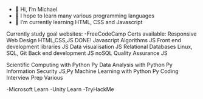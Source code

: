 - 👋 Hi, I’m Michael
- 👀 I hope to learn many various programming languages
- 🌱 I’m currently learning HTML, CSS and Javascript

Currently study goal websites:
-FreeCodeCamp
  Certs available:
  Responsive Web Design HTML,CSS,JS DONE!
  Javascript Algorithms JS
  Front end development libraries JS
  Data visualisation JS
  Relational Databases Linux, SQL, Git
  Back end development JS noSQL
  Quality Assurance JS
  
  Scientific Computing with Python Py
  Data Analysis with Python Py
  Information Security JS,Py
  Machine Learning with Python Py
  Coding Interview Prep Various

-Microsoft Learn
-Unity Learn
-TryHackMe

<!---
mickaub/mickaub is a ✨ special ✨ repository because its `README.md` (this file) appears on your GitHub profile.
You can click the Preview link to take a look at your changes.
--->
